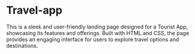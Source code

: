 # Travel-app
This is a sleek and user-friendly landing page designed for a Tourist App, showcasing its features and offerings. Built with HTML and CSS, the page provides an engaging interface for users to explore travel options and destinations.
